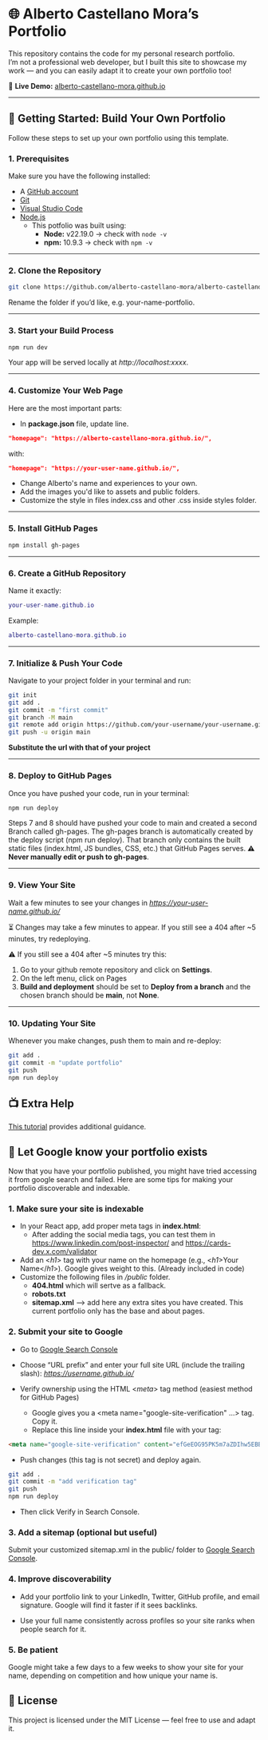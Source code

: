 # 🌐 Alberto Castellano Mora’s Portfolio

This repository contains the code for my personal research portfolio.  
I’m not a professional web developer, but I built this site to showcase my work — and you can easily adapt it to create your own portfolio too!

🔗 **Live Demo:** [alberto-castellano-mora.github.io](https://alberto-castellano-mora.github.io/)  

---

## 🚀 Getting Started: Build Your Own Portfolio

Follow these steps to set up your own portfolio using this template.  

### 1. Prerequisites

Make sure you have the following installed:  

- A [GitHub account](https://github.com/signup)  
- [Git](https://git-scm.com/book/en/v2/Getting-Started-Installing-Git)  
- [Visual Studio Code](https://code.visualstudio.com/download)  
- [Node.js](https://nodejs.org/en/download?utm_source=chatgpt.com)  
  - This potfolio was built using:
    - **Node:** v22.19.0 → check with `node -v`
    - **npm:** 10.9.3 → check with `npm -v`  

---

### 2. Clone the Repository

```bash
git clone https://github.com/alberto-castellano-mora/alberto-castellano-mora.github.io.git
```

Rename the folder if you’d like, e.g. your-name-portfolio.

---

### 3. Start your Build Process

```bash
npm run dev
```

Your app will be served locally at *http://localhost:xxxx*.

---

### 4. Customize Your Web Page

Here are the most important parts:

- In **package.json** file, update line.

``` json
"homepage": "https://alberto-castellano-mora.github.io/",
```

with:

``` json
"homepage": "https://your-user-name.github.io/",
```

- Change Alberto's name and experiences to your own.
- Add the images you'd like to assets and public folders.
- Customize the style in files index.css and other .css inside styles folder.

---

### 5. Install GitHub Pages

```bash
npm install gh-pages
```

---

### 6. Create a GitHub Repository

Name it exactly:

```lua
your-user-name.github.io
```

Example:

```lua
alberto-castellano-mora.github.io
```

---

### 7. Initialize & Push Your Code

Navigate to your project folder in your terminal and run:

```bash
git init
git add .
git commit -m "first commit"
git branch -M main
git remote add origin https://github.com/your-username/your-username.github.io.git
git push -u origin main
```

**Substitute the url with that of your project**

---

### 8. Deploy to GitHub Pages

Once you have pushed your code, run in your terminal:

```bash
npm run deploy
```

Steps 7 and 8 should have pushed your code to main and created a second Branch called gh-pages. The gh-pages branch is automatically created by the deploy script (npm run deploy). That branch only contains the built static files (index.html, JS bundles, CSS, etc.) that GitHub Pages serves. **⚠️ Never manually edit or push to gh-pages**.

---

### 9. View Your Site

Wait a few minutes to see your changes in *https://your-user-name.github.io/*

⏳ Changes may take a few minutes to appear. If you still see a 404 after ~5 minutes, try redeploying.

⚠️ If you still see a 404 after ~5 minutes try this:

1. Go to your github remote repository and click on **Settings**.
2. On the left menu, click on Pages
3. **Build and deployment** should be set to **Deploy from a branch** and the chosen branch should be **main**, not **None**.

---

### 10. Updating Your Site

Whenever you make changes, push them to main and re-deploy:

```bash
git add .
git commit -m "update portfolio"
git push
npm run deploy
```

## 📺 Extra Help

[This tutorial](https://www.youtube.com/watch?v=hn1IkJk24ow) provides additional guidance.

## 🧭 Let Google know your portfolio exists

Now that you have your portfolio published, you might have tried accessing it from google search and failed. Here are some tips for making your portfolio discoverable and indexable.

### 1. Make sure your site is indexable

- In your React app, add proper meta tags in **index.html**:
  - After adding the social media tags, you can test them in https://www.linkedin.com/post-inspector/ and https://cards-dev.x.com/validator
- Add an <*h1*> tag with your name on the homepage (e.g., <*h1*>Your Name</*h1*>). Google gives weight to this. (Already included in code)
- Customize the following files in */public* folder.
  - **404.html** which will sertve as a fallback.
  - **robots.txt**
  - **sitemap.xml** --> add here any extra sites you have created. This current portfolio only has the base and about pages.

### 2. Submit your site to Google

- Go to [Google Search Console](https://search.google.com/search-console/welcome)
- Choose “URL prefix” and enter your full site URL (include the trailing slash): *https://username.github.io/*

- Verify ownership using the HTML <*meta*> tag method (easiest method for GitHub Pages)
  - Google gives you a <meta name="google-site-verification" ...> tag. Copy it.
  - Replace this line inside your **index.html** file with your tag:

```html
<meta name="google-site-verification" content="efGeEOG95PK5m7aZDIhw5EBBgLPHeENKbXR6BilhkUI" />
```

- Push changes (this tag is not secret) and deploy again.

```bash
git add .
git commit -m "add verification tag"
git push
npm run deploy
```

- Then click Verify in Search Console.

### 3. Add a sitemap (optional but useful)

Submit your customized sitemap.xml in the public/ folder to [Google Search Console](https://search.google.com/search-console/welcome).

### 4. Improve discoverability

- Add your portfolio link to your LinkedIn, Twitter, GitHub profile, and email signature. Google will find it faster if it sees backlinks.

- Use your full name consistently across profiles so your site ranks when people search for it.

### 5. Be patient

Google might take a few days to a few weeks to show your site for your name, depending on competition and how unique your name is.

## 📜 License

This project is licensed under the MIT License — feel free to use and adapt it.
